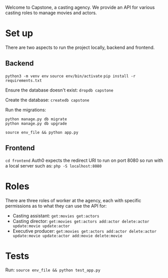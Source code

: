 Welcome to Capstone, a casting agency. We provide an API for various casting roles to manage movies and actors.

# Set up

There are two aspects to run the project locally, backend and frontend.

## Backend

`python3 -m venv env`
`source env/bin/activate`
`pip install -r requirements.txt`

Ensure the database doesn't exist:
`dropdb capstone`

Create the database:
`createdb capstone`

Run the migrations:
```
python manage.py db migrate
python manage.py db upgrade
```

`source env_file && python app.py`

## Frontend

`cd frontend`
Auth0 expects the redirect URI to run on port 8080 so run with a local server such as:
`php -S localhost:8080`

# Roles
There are three roles of worker at the agency, each with specific permissions as to what they can use the API for:

- Casting assistant: `get:movies get:actors`
- Casting director: `get:movies get:actors add:actor delete:actor update:movie update:actor`
- Executive producer: `get:movies get:actors add:actor delete:actor update:movie update:actor add:movie delete:movie`

# Tests
Run:
`source env_file && python test_app.py`